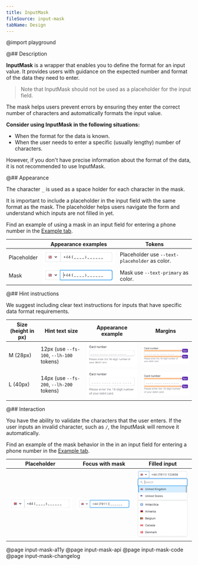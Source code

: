```yaml
---
title: InputMask
fileSource: input-mask
tabName: Design
---
```


@import playground

@## Description

**InputMask** is a wrapper that enables you to define the format for an input value. It provides users with guidance on the expected number and format of the data they need to enter.

> Note that InputMask should not be used as a placeholder for the input field.

The mask helps users prevent errors by ensuring they enter the correct number of characters and automatically formats the input value.

**Consider using InputMask in the following situations:**

- When the format for the data is known.
- When the user needs to enter a specific (usually lengthy) number of characters.

However, if you don't have precise information about the format of the data, it is not recommended to use InputMask.

@## Appearance

The character `_` is used as a space holder for each character in the mask.

It is important to include a placeholder in the input field with the same format as the mask. The placeholder helps users navigate the form and understand which inputs are not filled in yet.

Find an example of using a mask in an input field for entering a phone number in the [Example tab](/components/input-phone/input-phone-code).

|             | Appearance examples      | Tokens                                         |
| ----------- | ------------------------ | ---------------------------------------------- |
| Placeholder | ![](static/placeholder-default.png) | Placeholder use `--text-placeholder` as color. |
| Mask        | ![](static/mask-default.png)        | Mask use `--text-primary` as color.            |

@## Hint instructions

We suggest including clear text instructions for inputs that have specific data format requirements.

| Size (height in px) | Hint text size | Appearance example                  | Margins                                   |
| ------------------- | ------------------- | ----------------------------------- | ----------------------------------------- |
| M (28px)            | 12px (use `--fs-100`, `--lh-100` tokens) | ![](static/inputmask-help-text-m.png) | ![](static/inputmask-help-text-margin-m.png) |
| L (40px)            | 14px (use `--fs-200`, `--lh-200` tokens) | ![](static/inputmask-help-text-l.png) | ![](static/inputmask-help-text-margin-l.png) |

@## Interaction

You have the ability to validate the characters that the user enters. If the user inputs an invalid character, such as `/`, the InputMask will remove it automatically.

Find an example of the mask behavior in the in an input field for entering a phone number in the [Example tab](/components/input-phone/input-phone-code).

| Placeholder        | Focus with mask        | Filled input                                    |
| ------------------ | ---------------------- | ----------------------------------------------- |
| ![](static/placeholder-default.png) | ![](static/mask-focus.png) | ![](static/mask-filled.png)|

@page input-mask-a11y
@page input-mask-api
@page input-mask-code
@page input-mask-changelog
